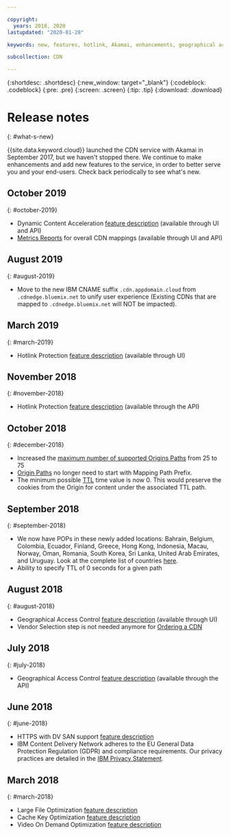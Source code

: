```yaml
---

copyright:
  years: 2018, 2020
lastupdated: "2020-01-28"

keywords: new, features, hotlink, Akamai, enhancements, geographical access, cache, key, optimization, video on demand, feature, descriptions, protection, vendor

subcollection: CDN

---
```


{:shortdesc: .shortdesc}
{:new_window: target="_blank"}
{:codeblock: .codeblock}
{:pre: .pre}
{:screen: .screen}
{:tip: .tip}
{:download: .download}

# Release notes
{: #what-s-new}

{{site.data.keyword.cloud}} launched the CDN service with Akamai in September 2017, but we haven't stopped there. We continue to make enhancements and add new features to the service, in order to better serve you and your end-users. Check back periodically to see what's new.

## October 2019
{: #october-2019}

* Dynamic Content Acceleration [feature description](/docs/infrastructure/CDN?topic=CDN-feature-descriptions#dynamic-content-acceleration) (available through UI and API)
* [Metrics Reports](/docs/infrastructure/CDN?topic=CDN-metrics#metrics-reports) for overall CDN mappings (available through UI and API)

## August 2019
{: #august-2019}

* Move to the new IBM CNAME suffix `.cdn.appdomain.cloud` from `.cdnedge.bluemix.net` to unify user experience (Existing CDNs that are mapped to `.cdnedge.bluemix.net` will NOT be impacted).

## March 2019
{: #march-2019}

* Hotlink Protection [feature description](/docs/infrastructure/CDN?topic=CDN-feature-descriptions#hotlink-protection) (available through UI)

## November 2018
{: #november-2018}

  * Hotlink Protection [feature description](/docs/infrastructure/CDN?topic=CDN-feature-descriptions#hotlink-protection) (available through the API)

## October 2018
{: #december-2018}

  * Increased the [maximum number of supported Origins Paths](/docs/infrastructure/CDN?topic=CDN-known-limitations#known-limitations) from 25 to 75
  * [Origin Paths](/docs/infrastructure/CDN?topic=CDN-manage-your-cdn#adding-origin-path-details) no longer need to start with Mapping Path Prefix.
  * The minimum possible [TTL](/docs/infrastructure/CDN?topic=CDN-manage-your-cdn#setting-content-caching-time-using-time-to-live-) time value is now 0. This would preserve the cookies from the Origin for content under the associated TTL path.

## September 2018
{: #september-2018}

  * We now have POPs in these newly added locations: Bahrain, Belgium, Colombia, Ecuador, Finland, Greece, Hong Kong, Indonesia, Macau, Norway, Oman, Romania, South Korea, Sri Lanka, United Arab Emirates, and Uruguay. Look at the complete list of countries [here](/docs/infrastructure/CDN?topic=CDN-list-of-edge-servers#list-of-edge-servers).
  * Ability to specify TTL of 0 seconds for a given path

## August 2018
{: #august-2018}

  * Geographical Access Control [feature description](/docs/infrastructure/CDN?topic=CDN-feature-descriptions#geographical-access-control) (available through UI)
  * Vendor Selection step is not needed anymore for [Ordering a CDN](/docs/infrastructure/CDN?topic=CDN-order-a-cdn#order-a-new-cdn-)

## July 2018
{: #july-2018}

  * Geographical Access Control [feature description](/docs/infrastructure/CDN?topic=CDN-feature-descriptions#geographical-access-control) (available through the API)

## June 2018
{: #june-2018}

* HTTPS with DV SAN support [feature description](/docs/infrastructure/CDN?topic=CDN-feature-descriptions#https-protocol-support)
* IBM Content Delivery Network adheres to the EU General Data Protection Regulation (GDPR) and compliance requirements. Our privacy practices are detailed in the [IBM Privacy Statement](https://www.ibm.com/privacy/us/en/).

## March 2018
{: #march-2018}

  * Large File Optimization [feature description](/docs/infrastructure/CDN?topic=CDN-feature-descriptions#large-file-optimization)
  * Cache Key Optimization [feature description](/docs/infrastructure/CDN?topic=CDN-feature-descriptions#cache-key-optimization)
  * Video On Demand Optimization [feature description](/docs/infrastructure/CDN?topic=CDN-feature-descriptions#video-on-demand)
